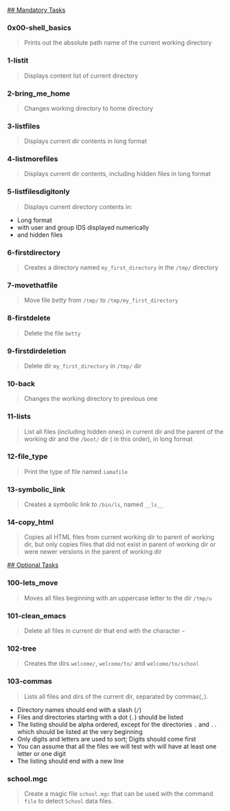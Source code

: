 <u>## Mandatory Tasks</u>
### 0x00-shell_basics
> Prints out the absolute path name of the current working directory

### 1-listit
> Displays content list of current directory

### 2-bring_me_home
> Changes working directory to home directory

### 3-listfiles
> Displays current dir contents in long format

### 4-listmorefiles
> Displays current dir contents, including hidden files in long format

### 5-listfilesdigitonly
> Displays current directory contents in:
* Long format
* with user and group IDS displayed numerically
* and hidden files

### 6-firstdirectory
> Creates a directory named `my_first_directory` in the `/tmp/` directory

### 7-movethatfile
> Move file _betty_ from `/tmp/` to `/tmp/my_first_directory`

### 8-firstdelete
> Delete the file `betty`

### 9-firstdirdeletion
> Delete dir `my_first_directory` in `/tmp/` dir

### 10-back
> Changes the working directory to previous one

### 11-lists
> List all files (including hidden ones) in current dir and the parent of the working dir and the `/boot/` dir ( in this order), in long format

### 12-file_type
> Print the type of file named `iamafile`

### 13-symbolic_link
> Creates a symbolic link to `/bin/ls`, named `__ls__`

### 14-copy_html
> Copies all HTML files from current working dir to parent of working dir, but only copies files that did not exist in parent of working dir or were newer versions in the parent of working dir


<u>## Optional Tasks</u>
### 100-lets_move
> Moves all files beginning with an uppercase letter to the dir `/tmp/u`

### 101-clean_emacs
> Delete all files in current dir that end with the character `~`

### 102-tree
> Creates the dirs `welcome/`, `welcome/to/` and `welcome/to/school`

### 103-commas
> Lists all files and dirs of the current dir, separated by commas(`,`).
* Directory names should end with a slash (`/`)
* Files and directories starting with a dot (`.`) should be listed
* The listing should be alpha ordered, except for the directories `.` and `..` which should be listed at the very beginning
* Only digits and letters are used to sort; Digits should come first
* You can assume that all the files we will test with will have at least one letter or one digit
* The listing should end with a new line

### school.mgc
> Create a magic file `school.mgc` that can be used with the command `file` to detect `School` data files.

